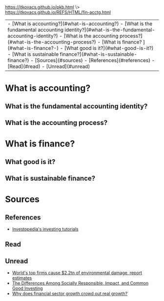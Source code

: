 <p id="path"><a href="../../pkb.html">https://jtkovacs.github.io/pkb.html</a> \> <a href="https://jtkovacs.github.io/REFS/HTML/fin-acctg.html">https://jtkovacs.github.io/REFS/HTML/fin-acctg.html</a></p><table class="TOC"><tr><td>- [What is accounting?](#what-is-accounting?)
	- [What is the fundamental accounting identity?](#what-is-the-fundamental-accounting-identity?)
	- [What is the accounting process?](#what-is-the-accounting-process?)
- [What is finance? ](#what-is-finance?-)
	- [What good is it?](#what-good-is-it?)
	- [What is sustainable finance?](#what-is-sustainable-finance?)
- [Sources](#sources)
	- [References](#references)
	- [Read](#read)
	- [Unread](#unread)
</td></tr></table>

# What is accounting?

## What is the fundamental accounting identity?

## What is the accounting process?

# What is finance? 

## What good is it?

## What is sustainable finance?


# Sources

## References

- [Investopedia's investing tutorials<br>](http://www.investopedia.com/university/all/basics/)

## Read


## Unread

- [World's top firms cause $2.2tn of environmental damage, report estimates](https://www.theguardian.com/environment/2010/feb/18/worlds-top-firms-environmental-damage)
- [The Differences Among Socially Responsible, Impact, and Common Good Investing](http://www.huffingtonpost.com/terry-mollner/the-differences-among-soc_b_4221293.html)
- [Why does financial sector growth crowd out real growth?](http://www.bis.org/publ/work490.htm)
